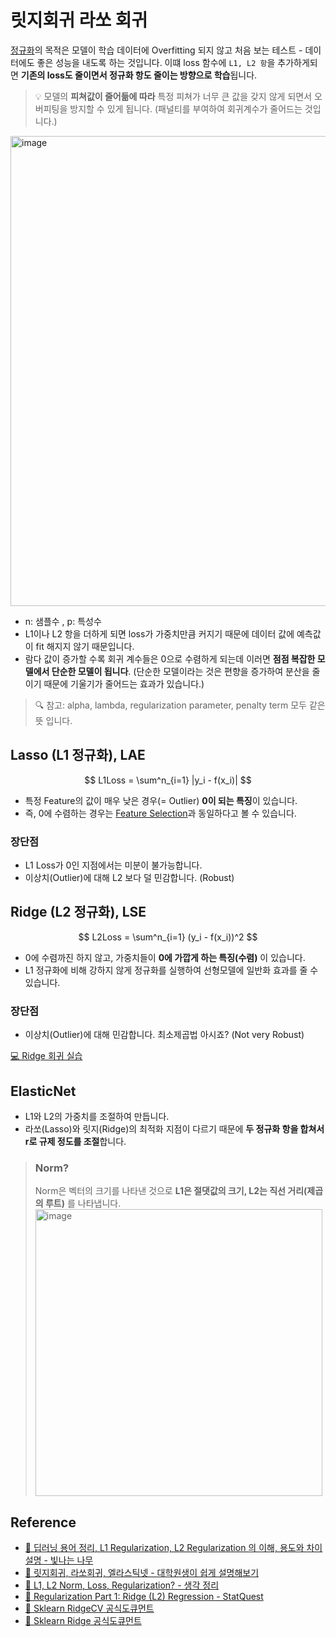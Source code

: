 # 릿지회귀 라쏘 회귀
[정규화](https://github.com/dustin-kang/dataStudy/blob/main/ML/lesson/007_모델_평가와_모델_개선.md#일반화generalization)의 목적은 모델이 학습 데이터에 Overfitting 되지 않고 처음 보는 테스트 - 데이터에도 좋은 성능을 내도록 하는 것입니다. 이떄 loss 함수에 `L1, L2 항`을  추가하게되면 **기존의 loss도 줄이면서 정규화 항도 줄이는 방향으로 학습**됩니다. 

> 💡 모델의 **피쳐값이 줄어듦에 따라** 특정 피쳐가 너무 큰 값을 갖지 않게 되면서 오버피팅을 방지할 수 있게 됩니다. (패널티를 부여하여 회귀계수가 줄어드는 것입니다.)

<img width="752" alt="image" src="https://user-images.githubusercontent.com/55238671/213112324-66379f58-eb0e-454f-88e7-e4401947749c.png">

- n: 샘플수 , p: 특성수
- L1이나 L2 항을 더하게 되면 loss가 가중치만큼 커지기 때문에 데이터 값에 예측값이 fit 해지지 않기 때문입니다.
- 람다 값이 증가할 수록 회귀 계수들은 0으로 수렴하게 되는데 이러면 **점점 복잡한 모델에서 단순한 모델이 됩니다**. (단순한 모델이라는 것은 편향을 증가하여 분산을 줄이기 때문에 기울기가 줄어드는 효과가 있습니다.) 

> 🔍 참고: alpha, lambda, regularization parameter, penalty term 모두 같은 뜻 입니다.

## Lasso (L1 정규화), LAE

$$ L1Loss = \sum^n_{i=1} |y_i - f(x_i)| $$

- 특정 Feature의 값이 매우 낮은 경우(= Outlier) **0이 되는 특징**이 있습니다.
- 즉, 0에 수렴하는 경우는 [Feature Selection](https://github.com/dustin-kang/dataStudy/blob/main/ML/lesson/010_데이터_전처리와_특성선택.md#embedded-method)과 동일하다고 볼 수 있습니다.

### 장단점

- L1 Loss가 0인 지점에서는 미분이 불가능합니다.
- 이상치(Outlier)에 대해 L2 보다 덜 민감합니다. (Robust)

## Ridge (L2 정규화), LSE

$$ L2Loss = \sum^n_{i=1} (y_i - f(x_i))^2 $$

- 0에 수렴까진 하지 않고, 가중치들이 **0에 가깝게 하는 특징(수렴)** 이 있습니다. 
- L1 정규화에 비해 강하지 않게 정규화를 실행하여 선형모델에 일반화 효과를 줄 수 있습니다.

### 장단점


- 이상치(Outlier)에 대해 민감합니다. 최소제곱법 아시죠? (Not very Robust)

[💻 Ridge 회귀 실습]()

## ElasticNet

- L1와 L2의 가중치를 조절하여 만듭니다. 
- 라쏘(Lasso)와 릿지(Ridge)의 최적화 지점이 다르기 때문에 **두 정규화 항을 합쳐서** **r로 규제 정도를 조절**합니다.

> ### Norm?
> Norm은 벡터의 크기를 나타낸 것으로 **L1은 절댓값의 크기, L2는 직선 거리(제곱의 루트)** 를 나타냅니다.
> <img width="459" alt="image" src="https://user-images.githubusercontent.com/55238671/213112397-74234c08-e550-4776-8fec-8fdbfa1415b9.png">



## Reference
- [🔗 딥러닝 용어 정리, L1 Regularization, L2 Regularization 의 이해, 용도와 차이 설명 - 빛나는 나무](https://light-tree.tistory.com/125)
- [🔗 릿지회귀, 라쏘회귀, 엘라스틱넷 - 대학원생이 쉽게 설명해보기](https://hwiyong.tistory.com/93)
- [🔗 L1, L2 Norm, Loss, Regularization? - 생각 정리](https://junklee.tistory.com/29)
- [📼 Regularization Part 1: Ridge (L2) Regression - StatQuest](https://youtu.be/Q81RR3yKn30?t=635)
- [🔗 Sklearn RidgeCV 공식도큐먼트 ](https://scikit-learn.org/stable/modules/generated/sklearn.linear_model.RidgeCV.html)
- [🔗 Sklearn Ridge 공식도큐먼트 ](https://scikit-learn.org/stable/modules/generated/sklearn.linear_model.Ridge.html#sklearn.linear_model.Ridge)
